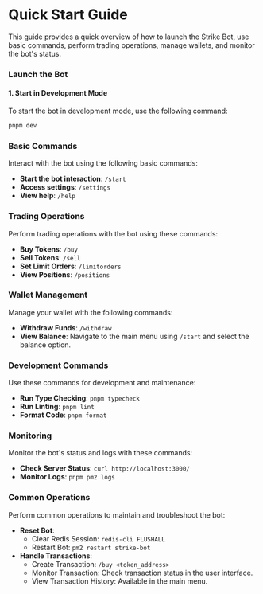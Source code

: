 # Quick Start Guide

This guide provides a quick overview of how to launch the Strike Bot, use basic commands, perform trading operations, manage wallets, and monitor the bot's status.

### Launch the Bot

#### 1. Start in Development Mode

To start the bot in development mode, use the following command:

```bash
pnpm dev
```

### Basic Commands

Interact with the bot using the following basic commands:

* **Start the bot interaction**: `/start`
* **Access settings**: `/settings`
* **View help**: `/help`

### Trading Operations

Perform trading operations with the bot using these commands:

* **Buy Tokens**: `/buy`
* **Sell Tokens**: `/sell`
* **Set Limit Orders**: `/limitorders`
* **View Positions**: `/positions`

### Wallet Management

Manage your wallet with the following commands:

* **Withdraw Funds**: `/withdraw`
* **View Balance**: Navigate to the main menu using `/start` and select the balance option.

### Development Commands

Use these commands for development and maintenance:

* **Run Type Checking**: `pnpm typecheck`
* **Run Linting**: `pnpm lint`
* **Format Code**: `pnpm format`

### Monitoring

Monitor the bot's status and logs with these commands:

* **Check Server Status**: `curl http://localhost:3000/`
* **Monitor Logs**: `pnpm pm2 logs`

### Common Operations

Perform common operations to maintain and troubleshoot the bot:

* **Reset Bot**:
  * Clear Redis Session: `redis-cli FLUSHALL`
  * Restart Bot: `pm2 restart strike-bot`
* **Handle Transactions**:
  * Create Transaction: `/buy <token_address>`
  * Monitor Transaction: Check transaction status in the user interface.
  * View Transaction History: Available in the main menu.
